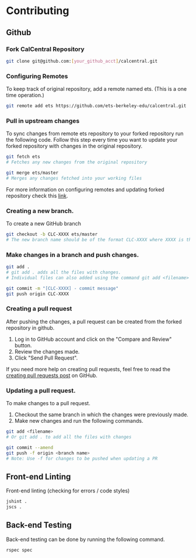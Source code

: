 # Contributing

## Github

### Fork CalCentral Repository

```bash
git clone git@github.com:[your_github_acct]/calcentral.git
```


### Configuring Remotes
To keep track of original repository, add a remote named ets. (This is a one time operation.)

```bash
git remote add ets https://github.com/ets-berkeley-edu/calcentral.git
```


### Pull in upstream changes
To sync changes from remote ets repository to your forked repository run the following code.
Follow this step every time you want to update your forked repository with changes in the original repository.

```bash
git fetch ets
# Fetches any new changes from the original repository

git merge ets/master
# Merges any changes fetched into your working files
```

For more information on configuring remotes and updating forked repository check this [link](https://help.github.com/articles/fork-a-repo#pull-in-upstream-changes).


### Creating a new branch.
To create a new GitHub branch

```bash
git checkout -b CLC-XXXX ets/master
# The new branch name should be of the format CLC-XXXX where XXXX is the Jira Issue ID.
```


### Make changes in a branch and push changes.

```bash
git add .
# git add . adds all the files with changes.
# Individual files can also added using the command git add <filename>

git commit -m "[CLC-XXXX] - commit message"
git push origin CLC-XXXX
```

### Creating a pull request
After pushing the changes, a pull request can be created from the forked repository in github.

1. Log in to GitHub account and click on the "Compare and Review" button.
2. Review the changes made.
3. Click "Send Pull Request".

If you need more help on creating pull requests, feel free to read the [creating pull requests post]((https://help.github.com/articles/creating-a-pull-request)) on GitHub.


### Updating a pull request.
To make changes to a pull request.

1. Checkout the same branch in which the changes were previously made.
2. Make new changes and run the following commands.

```bash
git add <filename>
# Or git add . to add all the files with changes

git commit --amend
git push -f origin <branch name>
# Note: Use -f for changes to be pushed when updating a PR
```


## Front-end Linting
Front-end linting (checking for errors / code styles)

```bash
jshint .
jscs .
```


## Back-end Testing
Back-end testing can be done by running the following command.

```bash
rspec spec
```
